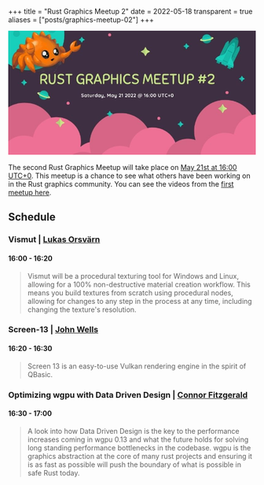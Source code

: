 +++
title = "Rust Graphics Meetup 2"
date = 2022-05-18
transparent = true
aliases = ["posts/graphics-meetup-02"]
+++

<!-- markdownlint-disable single-title heading-increment no-blanks-blockquote -->
<!-- markdownlint-configure-file {"line-length": {"heading_line_length": 120}} -->

![Rust Graphics Meetup](rust-graphics-meetup-2.jpg)

The second Rust Graphics Meetup will take place on [May 21st at 16:00
UTC+0][meetup-time]. This meetup is a chance to see what others have been
working on in the Rust graphics community. You can see the videos from the
[first meetup here][rust-graphics-meetup-1].

[meetup-time]: https://everytimezone.com/s/b6ec5c17
[rust-graphics-meetup-1]: https://www.youtube.com/playlist?list=PLYiOdhpKxxXJwaocrJcOCoBhlV6foaO8F

## Schedule

### Vismut | [Lukas Orsvärn]

#### 16:00 - 16:20

> Vismut will be a procedural texturing tool for Windows and Linux, allowing for
> a 100% non-destructive material creation workflow. This means you build
> textures from scratch using procedural nodes, allowing for changes to any step
> in the process at any time, including changing the texture's resolution.

[Lukas Orsvärn]: https://github.com/lukors

### Screen-13 | [John Wells]

#### 16:20 - 16:30

> Screen 13 is an easy-to-use Vulkan rendering engine in the spirit of QBasic.

[John Wells]: https://github.com/attackgoat/screen-13

### Optimizing wgpu with Data Driven Design | [Connor Fitzgerald]

#### 16:30 - 17:00

> A look into how Data Driven Design is the key to the performance increases
> coming in wgpu 0.13 and what the future holds for solving long standing
> performance bottlenecks in the codebase. wgpu is the graphics abstraction at
> the core of many rust projects and ensuring it is as fast as possible will
> push the boundary of what is possible in safe Rust today.

[Connor Fitzgerald]: https://github.com/cwfitzgerald
